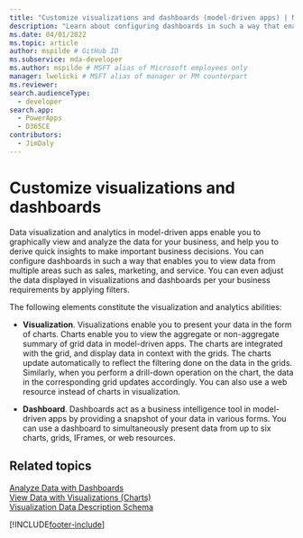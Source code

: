 ```yaml
---
title: "Customize visualizations and dashboards (model-driven apps) | Microsoft Docs" # Intent and product brand in a unique string of 43-59 chars including spaces"
description: "Learn about configuring dashboards in such a way that enables you to view data from multiple areas of Dynamics 365 such as sales, marketing, and service. You can even adjust the data displayed in visualizations and dashboards per your business requirements by applying filters." # 115-145 characters including spaces. This abstract displays in the search result."
ms.date: 04/01/2022
ms.topic: article
author: mspilde # GitHub ID
ms.subservice: mda-developer
ms.author: mspilde # MSFT alias of Microsoft employees only
manager: lwelicki # MSFT alias of manager or PM counterpart
ms.reviewer: 
search.audienceType: 
  - developer
search.app: 
  - PowerApps
  - D365CE
contributors: 
  - JimDaly
---
```


# Customize visualizations and dashboards

<!-- https://learn.microsoft.com/dynamics365/customer-engagement/developer/customize-dev/customize-visualizations-dashboards -->

Data visualization and analytics in model-driven apps enable you to graphically view and analyze the data for your business, and help you to derive quick insights to make important business decisions. You can configure dashboards in such a way that enables you to view data from multiple areas such as sales, marketing, and service. You can even adjust the data displayed in visualizations and dashboards per your business requirements by applying filters.  
  
 The following elements constitute the visualization and analytics abilities:  
  
- **Visualization**. Visualizations enable you to present your data in the form of charts. Charts enable you to view the aggregate or non-aggregate summary of grid data in model-driven apps. The charts are integrated with the grid, and display data in context with the grids. The charts update automatically to reflect the filtering done on the data in the grids. Similarly, when you perform a drill-down operation on the chart, the data in the corresponding grid updates accordingly. You can also use a web resource instead of charts in visualization.  
  
- **Dashboard**. Dashboards act as a business intelligence tool in model-driven apps by providing a snapshot of your data in various forms. You can use a dashboard to simultaneously present data from up to six charts, grids, IFrames, or web resources.  
  
## Related topics  

[Analyze Data with Dashboards](analyze-data-with-dashboards.md)<br/>
[View Data with Visualizations (Charts)](view-data-with-visualizations-charts.md)<br/>
[Visualization Data Description Schema](visualization-data-description-schema.md)  
  



[!INCLUDE[footer-include](../../includes/footer-banner.md)]
